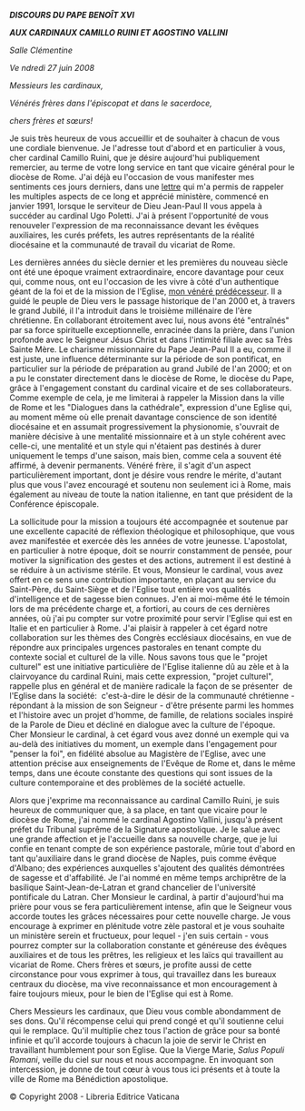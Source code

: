 ***DISCOURS DU PAPE BENOÎT XVI***

***AUX CARDINAUX CAMILLO RUINI ET AGOSTINO VALLINI***

*Salle Clémentine*

*Ve* *ndredi 27 juin 2008*

*Messieurs les cardinaux,*

*Vénérés frères dans l'épiscopat et dans le sacerdoce,*

*chers frères et sœurs!*

Je suis très heureux de vous accueillir et de souhaiter à chacun de vous une cordiale bienvenue. Je l'adresse tout d'abord et en particulier à vous, cher cardinal Camillo Ruini, que je désire aujourd'hui publiquement remercier, au terme de votre long service en tant que vicaire général pour le diocèse de Rome. J'ai déjà eu l'occasion de vous manifester mes sentiments ces jours derniers, dans une [lettre](/content/benedict-xvi/fr/letters/2008/documents/hf_ben-xvi_let_20080619_xxv-ruini.html) qui m'a permis de rappeler les multiples aspects de ce long et apprécié ministère, commencé en janvier 1991, lorsque le serviteur de Dieu Jean-Paul II vous appela à succéder au cardinal Ugo Poletti. J'ai à présent l'opportunité de vous renouveler l'expression de ma reconnaissance devant les évêques auxiliaires, les curés préfets, les autres représentants de la réalité diocésaine et la communauté de travail du vicariat de Rome.

Les dernières années du siècle dernier et les premières du nouveau siècle ont été une époque vraiment extraordinaire, encore davantage pour ceux qui, comme nous, ont eu l'occasion de les vivre à côté d'un authentique géant de la foi et de la mission de l'Eglise, [mon vénéré prédécesseur](/content/john-paul-ii/fr.html). Il a guidé le peuple de Dieu vers le passage historique de l'an 2000 et, à travers le grand Jubilé, il l'a introduit dans le troisième millénaire de l'ère chrétienne. En collaborant étroitement avec lui, nous avons été "entraînés" par sa force spirituelle exceptionnelle, enracinée dans la prière, dans l'union profonde avec le Seigneur Jésus Christ et dans l'intimité filiale avec sa Très Sainte Mère. Le charisme missionnaire du Pape Jean-Paul II a eu, comme il est juste, une influence déterminante sur la période de son pontificat, en particulier sur la période de préparation au grand Jubilé de l'an 2000; et on a pu le constater directement dans le diocèse de Rome, le diocèse du Pape, grâce à l'engagement constant du cardinal vicaire et de ses collaborateurs. Comme exemple de cela, je me limiterai à rappeler la Mission dans la ville de Rome et les "Dialogues dans la cathédrale", expression d'une Eglise qui, au moment même où elle prenait davantage conscience de son identité diocésaine et en assumait progressivement la physionomie, s'ouvrait de manière décisive à une mentalité missionnaire et à un style cohérent avec celle-ci, une mentalité et un style qui n'étaient pas destinés à durer uniquement le temps d'une saison, mais bien, comme cela a souvent été affirmé, à devenir permanents. Vénéré frère, il s'agit d'un aspect particulièrement important, dont je désire vous rendre le mérite, d'autant plus que vous l'avez encouragé et soutenu non seulement ici à Rome, mais également au niveau de toute la nation italienne, en tant que président de la Conférence épiscopale.

La sollicitude pour la mission a toujours été accompagnée et soutenue par une excellente capacité de réflexion théologique et philosophique, que vous avez manifestée et exercée dès les années de votre jeunesse. L'apostolat, en particulier à notre époque, doit se nourrir constamment de pensée, pour motiver la signification des gestes et des actions, autrement il est destiné à se réduire à un activisme stérile. Et vous, Monsieur le cardinal, vous avez offert en ce sens une contribution importante, en plaçant au service du Saint-Père, du Saint-Siège et de l'Eglise tout entière vos qualités d'intelligence et de sagesse bien connues. J'en ai moi-même été le témoin lors de ma précédente charge et, a fortiori, au cours de ces dernières années, où j'ai pu compter sur votre proximité pour servir l'Eglise qui est en Italie et en particulier à Rome. J'ai plaisir à rappeler à cet égard notre collaboration sur les thèmes des Congrès ecclésiaux diocésains, en vue de répondre aux principales urgences pastorales en tenant compte du contexte social et culturel de la ville. Nous savons tous que le "projet culturel" est une initiative particulière de l'Eglise italienne dû au zèle et à la clairvoyance du cardinal Ruini, mais cette expression, "projet culturel", rappelle plus en général et de manière radicale la façon de se présenter  de l'Eglise dans la société:  c'est-à-dire le désir de la communauté chrétienne - répondant à la mission de son Seigneur - d'être présente parmi les hommes et l'histoire avec un projet d'homme, de famille, de relations sociales inspiré de la Parole de Dieu et décliné en dialogue avec la culture de l'époque. Cher Monsieur le cardinal, à cet égard vous avez donné un exemple qui va au-delà des initiatives du moment, un exemple dans l'engagement pour "penser la foi", en fidélité absolue au Magistère de l'Eglise, avec une attention précise aux enseignements de l'Evêque de Rome et, dans le même temps, dans une écoute constante des questions qui sont issues de la culture contemporaine et des problèmes de la société actuelle.

Alors que j'exprime ma reconnaissance au cardinal Camillo Ruini, je suis heureux de communiquer que, à sa place, en tant que vicaire pour le diocèse de Rome, j'ai nommé le cardinal Agostino Vallini, jusqu'à présent préfet du Tribunal suprême de la Signature apostolique. Je le salue avec une grande affection et je l'accueille dans sa nouvelle charge, que je lui confie en tenant compte de son expérience pastorale, mûrie tout d'abord en tant qu'auxiliaire dans le grand diocèse de Naples, puis comme évêque d'Albano; des expériences auxquelles s'ajoutent des qualités démontrées de sagesse et d'affabilité. Je l'ai nommé en même temps archiprêtre de la basilique Saint-Jean-de-Latran et grand chancelier de l'université pontificale du Latran. Cher Monsieur le cardinal, à partir d'aujourd'hui ma prière pour vous se fera particulièrement intense, afin que le Seigneur vous accorde toutes les grâces nécessaires pour cette nouvelle charge. Je vous encourage à exprimer en plénitude votre zèle pastoral et je vous souhaite un ministère serein et fructueux, pour lequel - j'en suis certain - vous pourrez compter sur la collaboration constante et généreuse des évêques auxiliaires et de tous les prêtres, les religieux et les laïcs qui travaillent au vicariat de Rome. Chers frères et sœurs, je profite aussi de cette circonstance pour vous exprimer à tous, qui travaillez dans les bureaux centraux du diocèse, ma vive reconnaissance et mon encouragement à faire toujours mieux, pour le bien de l'Eglise qui est à Rome.

Chers Messieurs les cardinaux, que Dieu vous comble abondamment de ses dons. Qu'il récompense celui qui prend congé et qu'il soutienne celui qui le remplace. Qu'il multiplie chez tous l'action de grâce pour sa bonté infinie et qu'il accorde toujours à chacun la joie de servir le Christ en travaillant humblement pour son Eglise. Que la Vierge Marie, *Salus Populi Romani*, veille du ciel sur nous et nous accompagne. En invoquant son intercession, je donne de tout cœur à vous tous ici présents et à toute la ville de Rome ma Bénédiction apostolique.

© Copyright 2008 - Libreria Editrice Vaticana